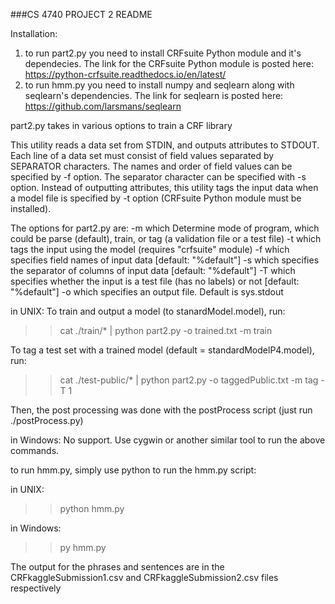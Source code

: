 ###CS 4740 PROJECT 2 README

Installation:

1) to run part2.py you need to install CRFsuite Python module and it's dependecies.  The link for the CRFsuite Python module is posted here: https://python-crfsuite.readthedocs.io/en/latest/
2) to run hmm.py you need to install numpy and seqlearn along with seqlearn's dependencies.  The link for seqlearn is posted here: https://github.com/larsmans/seqlearn

part2.py takes in various options to train a CRF library 

This utility reads a data set from STDIN, and outputs attributes to STDOUT.
Each line of a data set must consist of field values separated by SEPARATOR
characters. The names and order of field values can be specified by -f option.
The separator character can be specified with -s option. Instead of outputting
attributes, this utility tags the input data when a model file is specified by
-t option (CRFsuite Python module must be installed).

The options for part2.py are:
   -m which Determine mode of program, which could be parse (default), train, or tag (a validation file or a test file)
   -t which tags the input using the model (requires "crfsuite" module)
   -f which specifies field names of input data [default: "%default"]
   -s which specifies the separator of columns of input data [default: "%default"]
   -T which specifies whether the input is a test file (has no labels) or not [default: "%default"]
   -o which specifies an output file. Default is sys.stdout

in UNIX:
To train and output a model (to stanardModel.model), run:
>> cat ./train/* | python part2.py -o trained.txt -m train 

To tag a test set with a trained model (default = standardModelP4.model), run:
>> cat ./test-public/* | python part2.py -o taggedPublic.txt -m tag -T 1

Then, the post processing was done with the postProcess script (just run ./postProcess.py)

in Windows:
No support.  Use cygwin or another similar tool to run the above commands.



to run hmm.py, simply use python to run the hmm.py script:

in UNIX:
>> python hmm.py

in Windows:
>> py hmm.py


The output for the phrases and sentences are in the CRFkaggleSubmission1.csv and CRFkaggleSubmission2.csv files respectively